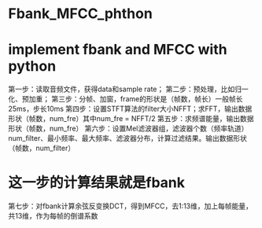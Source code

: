 # Fbank_MFCC_phthon
# implement fbank and MFCC with python
第一步：读取音频文件，获得data和sample rate；
第二步：预处理，比如归一化、预加重；
第三步：分帧、加窗，frame的形状是（帧数，帧长）一般帧长25ms，步长10ms
第四步：设置STFT算法的filter大小NFFT；求FFT，输出数据形状（帧数，num_fre）其中num_fre = NFFT/2
第五步：求频谱能量，输出数据形状（帧数，num_fre）
第六步：设置Mel滤波器组，滤波器个数（频率轨道）num_filter、最小频率、最大频率、滤波器分布，计算过滤结果。输出数据形状（帧数，num_filter）
# 这一步的计算结果就是fbank
第七步：对fbank计算余弦反变换DCT，得到MFCC，去1:13维，加上每帧能量，共13维，作为每帧的倒谱系数
